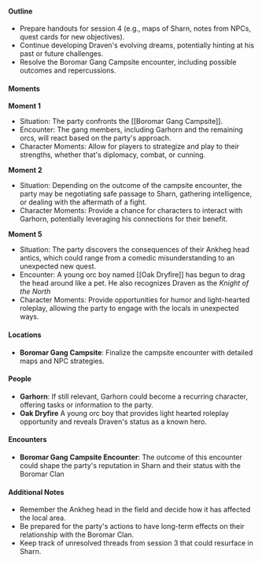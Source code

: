 #### Outline

- Prepare handouts for session 4 (e.g., maps of Sharn, notes from NPCs, quest cards for new objectives).
- Continue developing Draven's evolving dreams, potentially hinting at his past or future challenges.
- Resolve the Boromar Gang Campsite encounter, including possible outcomes and repercussions.

#### Moments

**Moment 1**

- Situation: The party confronts the [[Boromar Gang Campsite]].
- Encounter: The gang members, including Garhorn and the remaining orcs, will react based on the party's approach.
- Character Moments: Allow for players to strategize and play to their strengths, whether that's diplomacy, combat, or cunning.

**Moment 2**

- Situation: Depending on the outcome of the campsite encounter, the party may be negotiating safe passage to Sharn, gathering intelligence, or dealing with the aftermath of a fight.
- Character Moments: Provide a chance for characters to interact with Garhorn, potentially leveraging his connections for their benefit.

**Moment 5**

- Situation: The party discovers the consequences of their Ankheg head antics, which could range from a comedic misunderstanding to an unexpected new quest.
- Encounter: A young orc boy named [[Oak Dryfire]] has begun to drag the head around like a pet. He also recognizes Draven as the *Knight of the North*
- Character Moments: Provide opportunities for humor and light-hearted roleplay, allowing the party to engage with the locals in unexpected ways.

#### Locations

- **Boromar Gang Campsite**: Finalize the campsite encounter with detailed maps and NPC strategies.

#### People

- **Garhorn**: If still relevant, Garhorn could become a recurring character, offering tasks or information to the party.
- **Oak Dryfire** A young orc boy that provides light hearted roleplay opportunity and reveals Draven's status as a known hero.

#### Encounters

- **Boromar Gang Campsite Encounter**: The outcome of this encounter could shape the party's reputation in Sharn and their status with the Boromar Clan

#### Additional Notes

- Remember the Ankheg head in the field and decide how it has affected the local area.
- Be prepared for the party's actions to have long-term effects on their relationship with the Boromar Clan.
- Keep track of unresolved threads from session 3 that could resurface in Sharn.